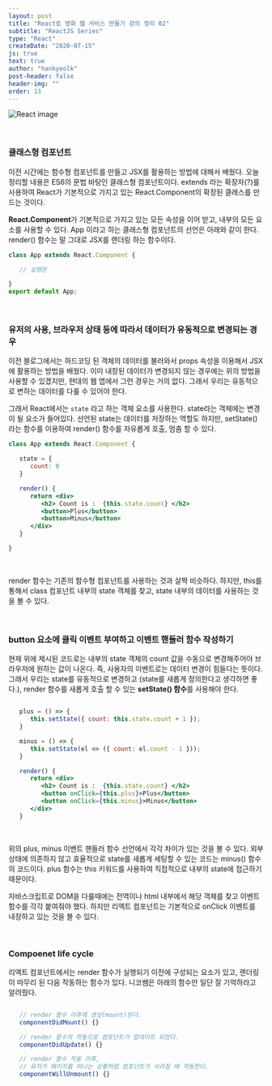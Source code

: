```yaml
---
layout: post
title: "React로 영화 웹 서비스 만들기 강의 정리 02"
subtitle: "ReactJS Series"
type: "React"
createDate: "2020-07-15"
js: true
text: true
author: "hankyeolk"
post-header: false
header-img: ""
order: 13
---
```


![React image](https://img1.daumcdn.net/thumb/R1280x0.fjpg/?fname=http://t1.daumcdn.net/brunch/service/user/naw/image/MtFj1Oz5bEnyZQSKuupHeht0WgQ.jpeg)

<br>

### 클래스형 컴포넌트

이전 시간에는 함수형 컴포넌트를 만들고 JSX를 활용하는 방법에 대해서 배웠다. 오늘 정리할 내용은 ES6의 문법 바탕인 클래스형 컴포넌트이다. extends 라는 확장자(?)를 사용하여 React가 기본적으로 가지고 있는 React.Component의 확장된 클래스를 만드는 것이다.
<br>

**React.Component**가 기본적으로 가지고 있는 모든 속성을 이어 받고, 내부의 모든 요소를 사용할 수 있다. App 이라고 하는 클래스형 컴포넌트의 선언은 아래와 같이 한다. render() 함수는 말 그대로 JSX를 랜더링 하는 함수이다. 
<br>

```jsx
class App extends React.Component {

   // 실행문

}
export default App;
```

<br>

### 유저의 사용, 브라우저 상태 등에 따라서 데이터가 유동적으로 변경되는 경우

이전 블로그에서는 하드코딩 된 객체의 데이터를 불러와서 props 속성을 이용해서 JSX에 활용하는 방법을 배웠다. 이미 내장된 데이터가 변경되지 않는 경우에는 위의 방법을 사용할 수 있겠지만, 현대의 웹 앱에서 그런 경우는 거의 없다. 그래서 우리는 유동적으로 변하는 데이터를 다룰 수 있어야 한다.
<br>

그래서 React에서는 `state` 라고 하는 객체 요소를 사용한다. state라는 객체에는 변경이 될 요소가 들어있다. 선언된 state는 데이터를 저장하는 역할도 하지만, setState()라는 함수를 이용하여 render() 함수를 자유롭게 호출, 멈춤 할 수 있다. 
<br>

```jsx
class App extends React.Component {

   state = {
      count: 0
   }

   render() {
      return <div>
         <h2> Count is :  {this.state.count} </h2>
         <button>Plus</button>
         <button>Minus</button>
      </div>   
   }

}
```
<br>

render 함수는 기존의 함수형 컴포넌트를 사용하는 것과 살짝 비슷하다. 하지만, this를 통해서 class 컴포넌트 내부의 state 객체를 찾고, state 내부의 데이터를 사용하는 것을 볼 수 있다. 

<br>

### button 요소에 클릭 이벤트 부여하고 이벤트 핸들러 함수 작성하기

현재 위에 제시된 코드로는 내부의 state 객체의 count 값을 수동으로 변경해주어야 브라우저에 원하는 값이 나온다. 즉, 사용자의 이벤트로는 데이터 변경이 힘들다는 뜻이다. 그래서 우리는 state를 유동적으로 변경하고 (state를 새롭게 정의한다고 생각하면 좋다.), render 함수를 새롭게 호출 할 수 있는 **setState() 함수**를 사용해야 한다.
<br>

```jsx

   plus = () => {
      this.setState({ count: this.state.count + 1 });
   }

   minus = () => {
      this.setState(el => ({ count: el.count - 1 }));
   }

   render() {
      return <div>
         <h2> Count is :  {this.state.count} </h2>
         <button onClick={this.plus}>Plus</button>
         <button onClick={this.minus}>Minus</button>
      </div>   
   }   

```
<br>

위의 plus, minus 이벤트 핸들러 함수 선언에서 각각 차이가 있는 것을 볼 수 있다. 외부 상태에 의존하지 않고 효율적으로 state를 새롭게 세팅할 수 있는 코드는 minus() 함수의 코드이다. plus 함수는 this 키워드를 사용하여 직접적으로 내부의 state에 접근하기 때문이다. 
<br>

자바스크립트로 DOM을 다룰때에는 전역이나 html 내부에서 해당 객체를 찾고 이벤트 함수를 각각 붙여줘야 했다. 하지만 리엑트 컴포넌트는 기본적으로 onClick 이벤트를 내장하고 있는 것을 볼 수 있다. 

<br>

### Compoenet life cycle

리엑트 컴포넌트에서는 render 함수가 실행되기 이전에 구성되는 요소가 있고, 랜더링이 마무리 된 다음 작동하는 함수가 있다. 니코쌤은 아래의 함수만 일단 잘 기억하라고 알려줬다.
<br>

```jsx

   // render 함수 이후에 생성(mount)된다.
   componentDidMount() {}

   // render 함수의 작동으로 컴포넌트가 업데이트 되었다.
   componentDidUpdate() {}

   // render 함수 작동 이후,
   // 유저가 페이지를 떠나는 상황처럼 컴포넌트가 사라질 때 작동한다.
   componentWillUnmount() {}

```
